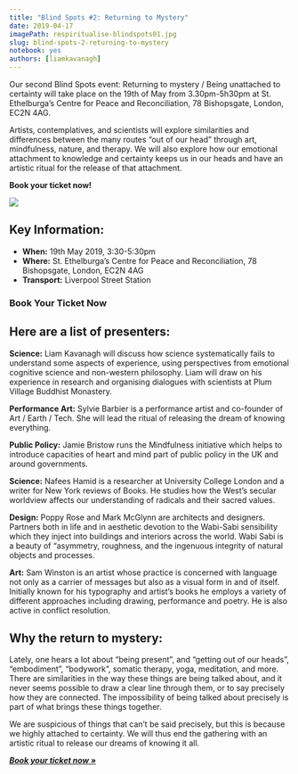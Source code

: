 ```yaml
---
title: "Blind Spots #2: Returning to Mystery"
date: 2019-04-17
imagePath: respiritualise-blindspots01.jpg
slug: blind-spots-2-returning-to-mystery
notebook: yes
authors: [liamkavanagh]
---
```


<!-- tito script so we can embed booking form -->
<script src='https://js.tito.io/v1' async></script>

Our second Blind Spots event: Returning to mystery / Being unattached to certainty will take place on the 19th of May from 3.30pm-5h30pm at  St. Ethelburga’s Centre for Peace and Reconciliation, 78 Bishopsgate, London, EC2N 4AG.

Artists, contemplatives, and scientists will explore similarities and differences between the many routes “out of our head” through art, mindfulness, nature, and therapy. We will also explore how our emotional attachment to knowledge and certainty keeps us in our heads and have an artistic ritual for the release of that attachment.

**Book your ticket now!**

<tito-widget event="art-earth-tech/respiritualizing-society"></tito-widget>


<img src="/images/respiritualise-blindspots01.jpg">

## Key Information:

* **When:** 19th May 2019, 3:30-5:30pm
* **Where:** St. Ethelburga’s Centre for Peace and Reconciliation, 78 Bishopsgate, London, EC2N 4AG
* **Transport:** Liverpool Street Station

### Book Your Ticket Now

<tito-widget event="art-earth-tech/respiritualizing-society"></tito-widget>

## Here are a list of presenters:

**Science:** Liam Kavanagh will discuss how science systematically fails to understand some aspects of experience, using perspectives from emotional cognitive science and non-western philosophy. Liam will draw on his experience in research and organising dialogues with scientists at Plum Village Buddhist Monastery.

**Performance Art:** Sylvie Barbier is a performance artist and co-founder of Art / Earth / Tech.  She will lead the ritual of releasing the dream of knowing everything.

**Public Policy:** Jamie Bristow runs the Mindfulness initiative which helps to introduce capacities of heart and mind part of public policy in the UK and around governments.

**Science:** Nafees Hamid is a researcher at University College London and a writer for New York reviews of Books. He studies how the West’s secular worldview affects our understanding of radicals and their sacred values.

**Design:** Poppy Rose and Mark McGlynn are architects and designers. Partners both in life and in aesthetic devotion to the Wabi-Sabi sensibility which they inject into buildings and interiors across the world. Wabi Sabi is a beauty of “asymmetry, roughness, and the ingenuous integrity of natural objects and processes.

**Art:** Sam Winston is an artist whose practice is concerned with language not only as a carrier of messages but also as a visual form in and of itself. Initially known for his typography and artist’s books he employs a variety of different approaches including drawing, performance and poetry. He is also active in conflict resolution.

## Why the return to mystery:

Lately, one hears a lot about “being present”, and “getting out of our heads”, “embodiment”, “bodywork”, somatic therapy, yoga, meditation, and more. There are similarities in the way these things are being talked about, and it never seems possible to draw a clear line through them, or to say precisely how they are connected. The impossibility of being talked about precisely is part of what brings these things together.

We are suspicious of things that can’t be said precisely, but this is because we highly attached to certainty. We will thus end the gathering with an artistic ritual to release our dreams of knowing it all.

***[Book your ticket now &raquo;][book]***

[book]: https://ti.to/art-earth-tech/respiritualizing-society
